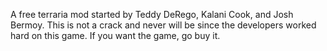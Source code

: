 A free terraria mod started by Teddy DeRego, Kalani Cook, and Josh Bermoy. This is not a crack and never will be since the developers worked hard on this game. If you want the game, go buy it.